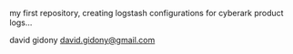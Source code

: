 my first repository,
creating logstash configurations for cyberark product logs...

david gidony
david.gidony@gmail.com